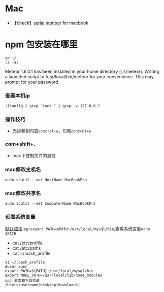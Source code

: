# Mac
- 【check】[serial number](https://checkcoverage.apple.com/cn/zh/) for macbook
# npm 包安装在哪里
```
cd ~/
ls -al
```
Meteor 1.6.0.1 has been installed in your home directory (~/.meteor).
Writing a launcher script to /usr/local/bin/meteor for your convenience.
This may prompt for your password.

### 查看本机ip
```
ifconfig | grep "inet " | grep -v 127.0.0.1
```
### 操作技巧
- 光标移到句首`control+a`，句尾`control+e`
### com+shift+.
- mac下控制文件的显隐
### mac修改主机名
`sudo scutil --set HostName MacBookPro`
### mac修改共享名
`sudo scutil --set ComputerName MacBookPro`
### 设置系统变量
[默认语法](https://www.cnblogs.com/shineqiujuan/p/4693404.html):`eg:export PATH=$PATH:/usr/local/mysql/bin`,查看系统变量`echo $PATH`
* cat /etc/profile
* cat /etc/paths
* cat ~/.bash_profile
```
vi ~/.bash_profile
#user root
export PATH=${PATH}:/usr/local/mysql/bin
export NODE_PATH=/usr/local/lib/node_modules
mac 桌面和下载目录
/Users/username/desktop(downloads)
```
